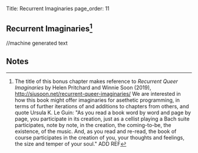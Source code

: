 Title: Recurrent Imaginaries
page_order: 11

## Recurrent Imaginaries[^title]

//machine generated text

## Notes

[^title]: The title of this bonus chapter makes reference to *Recurrent Queer Imaginaries* by Helen Pritchard and Winnie Soon (2019), http://siusoon.net/recurrent-queer-imaginaries/ 
We are interested in how this book might offer imaginaries for asethetic programming, in terms of further iterations of and additions to chapters from others, and quote Ursula K. Le Guin: 
"As you read a book word by word and page by page, you participate in its creation, just as a cellist playing a Bach suite participates, note by note, in the creation, the coming-to-be, the existence, of the music. And, as you read and re-read, the book of course participates in the creation of you, your thoughts and feelings, the size and temper of your soul." ADD REF
